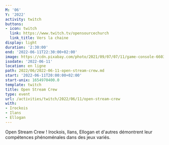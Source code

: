 ```yaml
---
M: '06'
Y: '2022'
activity: twitch
buttons:
- icon: twitch
  link: https://www.twitch.tv/opensourcechurch
  link_title: Vers la chaine
display: light
duration: '2:30:00'
end: '2022-06-11T22:30:00+02:00'
image: https://cdn.pixabay.com/photo/2021/09/07/07/11/game-console-6603120_960_720.jpg
isodate: '2022-06-11'
location: en ligne
path: 2022/06/2022-06-11-open-stream-crew.md
start: '2022-06-11T20:00:00+02:00'
start-unix: 1654970400.0
template: twitch
title: Open Stream Crew
type: event
url: /activities/twitch/2022/06/11/open-stream-crew
with:
- Irockois
- Ilans
- Ellogan
---
```

Open Stream Crew ! Irockois, Ilans, Ellogan et d'autres démontrent leur compétences phénoménales dans des jeux variés.